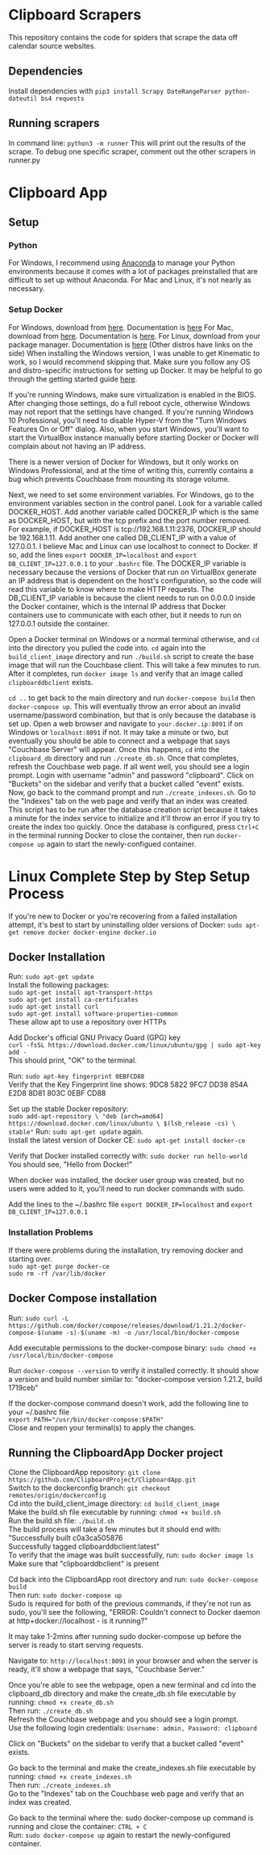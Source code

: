 # Clipboard Scrapers

This repository contains the code for spiders that scrape the data off calendar source websites.

## Dependencies

Install dependencies with `pip3 install Scrapy DateRangeParser python-dateutil bs4 requests`

## Running scrapers

In command line: `python3 -m runner`
This will print out the results of the scrape. To debug one specific scraper, comment out the other scrapers in runner.py

# Clipboard App

## Setup

### Python
For Windows, I recommend using [Anaconda](https://www.anaconda.com/download/) to manage your Python environments because it comes with a lot of packages preinstalled that are difficult to set up without Anaconda.
For Mac and Linux, it's not nearly as necessary.

### Setup Docker
For Windows, download from [here](https://docs.docker.com/toolbox/toolbox_install_windows/). Documentation is [here](https://docs.docker.com/toolbox/overview/)
For Mac, download from [here](https://www.docker.com/docker-mac). Documentation is [here](https://docs.docker.com/docker-for-mac/).
For Linux, download from your package manager. Documentation is [here](https://docs.docker.com/install/linux/docker-ce/ubuntu/) (Other distros have links on the side)
When installing the Windows version, I was unable to get Kinematic to work, so I would recommend skipping that.
Make sure you follow any OS and distro-specific instructions for setting up Docker. It may be helpful to go through the getting started guide [here](https://docs.docker.com/get-started/).

If you're running Windows, make sure virtualization is enabled in the BIOS. After changing those settings, do a full reboot cycle, otherwise Windows may not report that the settings have changed. If you're running Windows 10 Professional, you'll need to disable Hyper-V from the "Turn Windows Features On or Off" dialog. Also, when you start Windows, you'll want to start the VirtualBox instance manually before starting Docker or Docker will complain about not having an IP address.

There is a newer version of Docker for Windows, but it only works on Windows Professional, and at the time of writing this, currently contains a bug which prevents Couchbase from mounting its storage volume.

Next, we need to set some environment variables. For Windows, go to the environment variables section in the control panel. Look for a variable called DOCKER_HOST. Add another variable called DOCKER_IP which is the same as DOCKER_HOST, 
but with the tcp prefix and the port number removed. For example, if DOCKER_HOST is tcp://192.168.1.11:2376, DOCKER_IP should be 192.168.1.11. Add another one called DB_CLIENT_IP with a value of 127.0.0.1. 
I believe Mac and Linux can use localhost to connect to Docker. If so, add the lines `export DOCKER_IP=localhost` and `export DB_CLIENT_IP=127.0.0.1` to your `.bashrc` file. The DOCKER_IP variable is necessary because the versions of Docker that run on 
VirtualBox generate an IP address that is dependent on the host's configuration, so the code will read this variable to know where to make HTTP requests. The DB_CLIENT_IP variable is because the client needs to 
run on 0.0.0.0 inside the Docker container, which is the internal IP address that Docker containers use to communicate with each other, but it needs to run on 127.0.0.1 outside the container.

Open a Docker terminal on Windows or a normal terminal otherwise, and `cd` into the directory you pulled the code into.
`cd` again into the `build_client_image` directory and run `./build.sh` script to create the base image that will run the Couchbase client. 
This will take a few minutes to run. After it completes, run `docker image ls` and verify that an image called `clipboarddbclient` exists.

`cd ..` to get back to the main directory and run `docker-compose build` then `docker-compose up`. This will eventually throw an error about an invalid username/password combination, but that is only because the database is set up.
Open a web browser and navigate to `your.docker.ip:8091` if on Windows or `localhost:8091` if not. It may take a minute or two, but eventually you should be able to connect and a webpage that says "Couchbase Server" will appear.
Once this happens, `cd` into the `clipboard_db` directory and run `./create_db.sh`. Once that completes, refresh the Couchbase web page. If all went well, you should see a login prompt. Login with username "admin" and password "clipboard".
Click on "Buckets" on the sidebar and verify that a bucket called "event" exists. Now, go back to the command prompt and run `./create_indexes.sh`. Go to the "Indexes" tab on the web page and verify that an index was created. 
This script has to be run after the database creation script because it takes a minute for the index service to initialize and it'll throw an error if you try to create the index too quickly. Once the database is configured, 
press `Ctrl+C` in the terminal running Docker to close the container, then run `docker-compose up` again to start the newly-configued container. 

# Linux Complete Step by Step Setup Process
If you're new to Docker or you're recovering from a failed installation attempt, it's best to start by uninstalling older versions of Docker: `sudo apt-get remove docker docker-engine docker.io`

## Docker Installation
Run: `sudo apt-get update`<br/>
Install the following packages:<br/>
`sudo apt-get install apt-transport-https`<br/>
`sudo apt-get install ca-certificates`<br/>
`sudo apt-get install curl`<br/>
`sudo apt-get install software-properties-common`<br/>
These allow apt to use a repository over HTTPs

Add Docker's official GNU Privacy Guard (GPG) key<br/>
`curl -fsSL https://download.docker.com/linux/ubuntu/gpg | sudo apt-key add -`<br/>
This should print, "OK" to the terminal.

Run: `sudo apt-key fingerprint 0EBFCD88`<br/>
Verify that the Key Fingerprint line shows: 9DC8 5822 9FC7 DD38 854A  E2D8 8D81 803C 0EBF CD88

Set up the stable Docker repository:<br/>
`
sudo add-apt-repository \
   "deb [arch=amd64] https://download.docker.com/linux/ubuntu \
   $(lsb_release -cs) \
   stable"
`
Run: `sudo apt-get update` again.<br/>
Install the latest version of Docker CE: `sudo apt-get install docker-ce`

Verify that Docker installed correctly with: `sudo docker run hello-world`<br/>
You should see, "Hello from Docker!"

When docker was installed, the docker user group was created, but no users were added to it, you'll need to run docker commands with sudo.

Add the lines to the ~/.bashrc file `export DOCKER_IP=localhost` and `export DB_CLIENT_IP=127.0.0.1`

### Installation Problems
If there were problems during the installation, try removing docker and starting over.<br/>
`sudo apt-get purge docker-ce`<br/>
`sudo rm -rf /var/lib/docker`

## Docker Compose installation
Run: `sudo curl -L https://github.com/docker/compose/releases/download/1.21.2/docker-compose-$(uname -s)-$(uname -m) -o /usr/local/bin/docker-compose`

Add executable permissions to the docker-compose binary: `sudo chmod +x /usr/local/bin/docker-compose`

Run `docker-compose --version` to verify it installed correctly. It should show a version and build number similar to:
"docker-compose version 1.21.2, build 1719ceb"

If the docker-compose command doesn't work, add the following line to your ~/.bashrc file<br/>
`export PATH="/usr/bin/docker-compose:$PATH"`<br/>
Close and reopen your terminal(s) to apply the changes.

## Running the ClipboardApp Docker project
Clone the ClipboardApp repository: `git clone https://github.com/ClipboardProject/ClipboardApp.git`<br/>
Switch to the dockerconfig branch: `git checkout remotes/origin/dockerconfig`<br/>
Cd into the build_client_image directory: `cd build_client_image`<br/>
Make the build.sh file executable by running: `chmod +x build.sh`<br/>
Run the build.sh file: `./build.sh`<br/>
The build process will take a few minutes but it should end with:<br/>
  "Successfully built c0a3ca505876<br/>
  Successfully tagged clipboarddbclient:latest"<br/>
To verify that the image was built successfully, run: `sudo docker image ls`<br/>
Make sure that "clipboarddbclient" is present

Cd back into the ClipboardApp root directory and run: `sudo docker-compose build`<br/>
Then run: `sudo docker-compose up`<br/>
Sudo is required for both of the previous commands, if they're not run as sudo, you'll see the following, "ERROR: Couldn't connect to Docker daemon at http+docker://localhost - is it running?"

It may take 1-2mins after running sudo docker-compose up before the server is ready to start serving requests.

Navigate to: `http://localhost:8091` in your browser and when the server is ready, it'll show a webpage that says, "Couchbase Server."

Once you're able to see the webpage, open a new terminal and cd into the clipboard_db directory and make the create_db.sh file executable by running: `chmod +x create_db.sh`<br/>
Then run: `./create_db.sh`<br/>
Refresh the Couchbase webpage and you should see a login prompt.<br/>
Use the following login credentials: `Username: admin, Password: clipboard`

Click on "Buckets" on the sidebar to verify that a bucket called "event" exists. 

Go back to the terminal and make the create_indexes.sh file executable by running: `chmod +x create_indexes.sh`<br/>
Then run: `./create_indexes.sh`<br/>
Go to the "Indexes" tab on the Couchbase web page and verify that an index was created.

Go back to the terminal where the: sudo docker-compose up command is running and close the container: `CTRL + C`<br/>
Run: `sudo docker-compose up` again to restart the newly-configured container.
